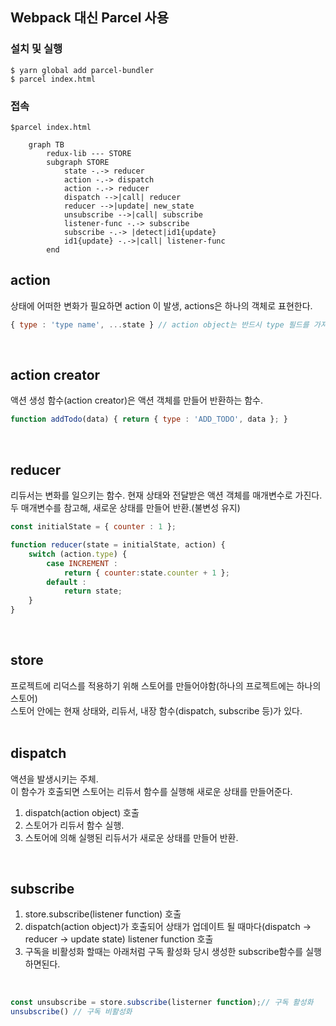 ## Webpack 대신 Parcel 사용

### 설치 및 실행
```
$ yarn global add parcel-bundler
$ parcel index.html
```
### 접속
```
$parcel index.html
```

```mermaid
    graph TB
        redux-lib --- STORE
        subgraph STORE
            state -.-> reducer
            action -.-> dispatch
            action -.-> reducer
            dispatch -->|call| reducer
            reducer -->|update| new_state
            unsubscribe -->|call| subscribe
            listener-func -.-> subscribe
            subscribe -.-> |detect|id1{update}
            id1{update} -.->|call| listener-func
        end
```

## action
상태에 어떠한 변화가 필요하면 action 이 발생, actions은 하나의 객체로 표현한다.<br>
```javascript
{ type : 'type name', ...state } // action object는 반드시 type 필드를 가져야 한다.
```
<br>

## action creator
액션 생성 함수(action creator)은 액션 객체를 만들어 반환하는 함수.

```javascript
function addTodo(data) { return { type : 'ADD_TODO', data }; }
```
<br>

## reducer
리듀서는 변화를 일으키는 함수. 현재 상태와 전달받은 액션 객체를 매개변수로 가진다.<br>
두 매개변수를 참고해, 새로운 상태를 만들어 반환.(불변성 유지)<br>

```javascript
const initialState = { counter : 1 };

function reducer(state = initialState, action) {
    switch (action.type) {
        case INCREMENT :
            return { counter:state.counter + 1 };
        default :
            return state;
    }
}
```
<br>

## store
프로젝트에 리덕스를 적용하기 위해 스토어를 만들어야함(하나의 프로젝트에는 하나의 스토어)<br>
스토어 안에는 현재 상태와, 리듀서, 내장 함수(dispatch, subscribe 등)가 있다.<br>
<br>

## dispatch
액션을 발생시키는 주체. <br>
이 함수가 호출되면 스토어는 리듀서 함수를 실행해 새로운 상태를 만들어준다.<br>

1. dispatch(action object) 호출
2. 스토어가 리듀서 함수 실행.
3. 스토어에 의해 실행된 리듀서가 새로운 상태를 만들어 반환.
<br>

## subscribe
1. store.subscribe(listener function) 호출
2. dispatch(action object)가 호출되어 상태가 업데이트 될 때마다(dispatch -> reducer -> update state)
   listener function 호출
3. 구독을 비활성화 할때는 아래처럼 구독 활성화 당시 생성한 subscribe함수를 실행하면된다.
<br>

```javascript
const unsubscribe = store.subscribe(listerner function);// 구독 활성화
unsubscribe() // 구독 비활성화
```
